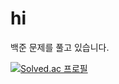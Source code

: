 # hi
백준 문제를 풀고 있습니다.

[![Solved.ac
프로필](http://mazassumnida.wtf/api/v2/generate_badge?boj=uisha)](https://solved.ac/uisha)